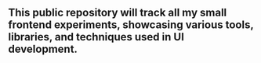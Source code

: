 ## This public repository will track all my small frontend experiments, showcasing various tools, libraries, and techniques used in UI development.

